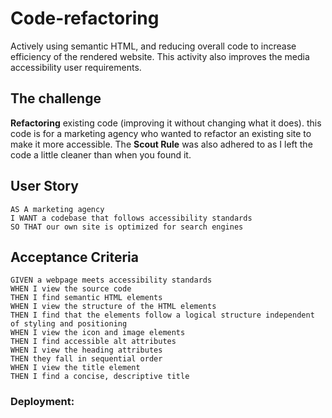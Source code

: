 # Code-refactoring

Actively using semantic HTML, and reducing overall code to increase efficiency of the rendered website. This activity also improves the media accessibility user requirements.

## The challenge

**Refactoring** existing code (improving it without changing what it does). this code is for a marketing agency who wanted to refactor an existing site to make it more accessible. The **Scout Rule** was also adhered to as I left the code a little cleaner than when you found it.

## User Story

```
AS A marketing agency
I WANT a codebase that follows accessibility standards
SO THAT our own site is optimized for search engines
```

## Acceptance Criteria

```
GIVEN a webpage meets accessibility standards
WHEN I view the source code
THEN I find semantic HTML elements
WHEN I view the structure of the HTML elements
THEN I find that the elements follow a logical structure independent of styling and positioning
WHEN I view the icon and image elements
THEN I find accessible alt attributes
WHEN I view the heading attributes
THEN they fall in sequential order
WHEN I view the title element
THEN I find a concise, descriptive title
```

### Deployment:
